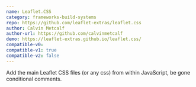 ```yaml
---
name: Leaflet.CSS
category: frameworks-build-systems
repo: https://github.com/leaflet-extras/leaflet.css
author: Calvin Metcalf
author-url: https://github.com/calvinmetcalf
demo: https://leaflet-extras.github.io/leaflet.css/
compatible-v0:
compatible-v1: true
compatible-v2: false
---
```


Add the main Leaflet CSS files (or any css) from within JavaScript, be gone conditional comments.
